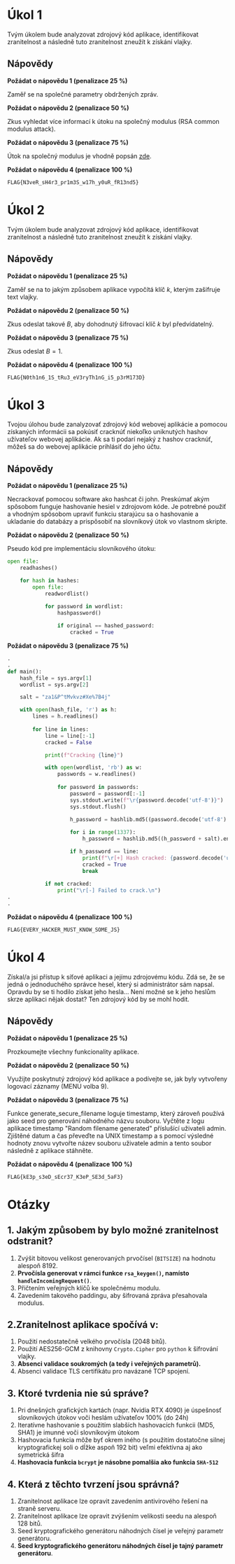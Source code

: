 # Úkol 1

Tvým úkolem bude analyzovat zdrojový kód aplikace, identifikovat zranitelnost a následně tuto zranitelnost zneužít k získání vlajky.

## Nápovědy

**Požádat o nápovědu 1 (penalizace 25 %)**

Zaměř se na společné parametry obdržených zpráv.

**Požádat o nápovědu 2 (penalizace 50 %)**

Zkus vyhledat více informací k útoku na společný modulus (RSA common modulus attack).

**Požádat o nápovědu 3 (penalizace 75 %)**

Útok na společný modulus je vhodně popsán [zde](https://infosecwriteups.com/rsa-attacks-common-modulus-7bdb34f331a5#84d1).

**Požádat o nápovědu 4 (penalizace 100 %)**

`FLAG{N3veR_sH4r3_pr1m3S_w17h_y0uR_fR13nd5}`

# Úkol 2

Tvým úkolem bude analyzovat zdrojový kód aplikace, identifikovat zranitelnost a následně tuto zranitelnost zneužít k získání vlajky.

## Nápovědy

**Požádat o nápovědu 1 (penalizace 25 %)**

Zaměř se na to jakým způsobem aplikace vypočítá klíč $k$, kterým zašifruje text vlajky.

**Požádat o nápovědu 2 (penalizace 50 %)**

Zkus odeslat takové $B$, aby dohodnutý šifrovací klíč $k$ byl předvídatelný.

**Požádat o nápovědu 3 (penalizace 75 %)**

Zkus odeslat $B=1$.

**Požádat o nápovědu 4 (penalizace 100 %)**

`FLAG{N0th1n6_1S_tRu3_eV3ryTh1nG_i5_p3rM173D}`

# Úkol 3

Tvojou úlohou bude zanalyzovať zdrojový kód webovej aplikácie a pomocou získaných informácii sa pokúsiť cracknúť niekoľko uniknutých hashov užívateľov webovej aplikácie. Ak sa ti podarí nejaký z hashov cracknúť, môžeš sa do webovej aplikácie prihlásiť do jeho účtu.

## Nápovědy

**Požádat o nápovědu 1 (penalizace 25 %)**

Necrackovať pomocou software ako hashcat či john. Preskúmať akým spôsobom funguje hashovanie hesiel v  zdrojovom kóde. Je potrebné použiť a vhodným spôsobom upraviť funkciu starajúcu sa o hashovanie a ukladanie do databázy a prispôsobiť na slovníkový útok vo vlastnom skripte.

**Požádat o nápovědu 2 (penalizace 50 %)**

Pseudo kód pre implementáciu slovníkového útoku:

```python
open file:
	readhashes()

	for hash in hashes:
		open file:
			readwordlist()

			for password in wordlist:
				hashpassword()
				
				if original == hashed_password:
					cracked = True
```

**Požádat o nápovědu 3 (penalizace 75 %)**

```python
.
.
def main():
    hash_file = sys.argv[1]
    wordlist = sys.argv[2]

    salt = "za1&P^tMvkvz#Xe%7B4j"

    with open(hash_file, 'r') as h:
        lines = h.readlines()
        
        for line in lines:
            line = line[:-1]
            cracked = False

            print(f"Cracking {line}")

            with open(wordlist, 'rb') as w:
                passwords = w.readlines()
                
                for password in passwords:
                    password = password[:-1]
                    sys.stdout.write(f"\r{password.decode('utf-8')}")
                    sys.stdout.flush()
                    
                    h_password = hashlib.md5((password.decode('utf-8') + salt).encode('utf-8')).hexdigest()

                    for i in range(1337):
                        h_password = hashlib.md5((h_password + salt).encode('utf-8')).hexdigest()

                    if h_password == line:
                        print(f"\r[+] Hash cracked: {password.decode('utf-8')}\n")
                        cracked = True
                        break
            
            if not cracked:
                print("\r[-] Failed to crack.\n")
.
.
```

**Požádat o nápovědu 4 (penalizace 100 %)**

`FLAG{EVERY_HACKER_MUST_KNOW_SOME_JS}`

# Úkol 4

Získal/a jsi přístup k síťové aplikaci a jejímu zdrojovému kódu. Zdá se, že se jedná o jednoduchého správce hesel, který si administrátor sám napsal. Opravdu by se ti hodilo získat jeho hesla... Není možné se k jeho heslům skrze aplikaci nějak dostat? Ten zdrojový kód by se mohl hodit.

## Nápovědy

**Požádat o nápovědu 1 (penalizace 25 %)**

Prozkoumejte všechny funkcionality aplikace.

**Požádat o nápovědu 2 (penalizace 50 %)**

Využijte poskytnutý zdrojový kód aplikace a podívejte se, jak byly vytvořeny logovací záznamy (MENU volba 9).

**Požádat o nápovědu 3 (penalizace 75 %)**

Funkce generate_secure_filename loguje timestamp, který zároveň používá jako seed pro generování náhodného názvu souboru. Vyčtěte z logu aplikace timestamp "Random filename generated" příslušící uživateli admin. Zjištěné datum a čas převeďte na UNIX timestamp a s pomocí výsledné hodnoty znovu vytvořte název souboru uživatele admin a tento soubor následně z aplikace stáhněte.

**Požádat o nápovědu 4 (penalizace 100 %)**

`FLAG{kE3p_s3eD_sEcr37_K3eP_SE3d_5aF3}`


# Otázky

## 1. Jakým způsobem by bylo možné zranitelnost odstranit?

1. Zvýšit bitovou velikost generovaných prvočísel (`BITSIZE`) na hodnotu alespoň $8192$.
2. **Prvočísla generovat v rámci funkce `rsa_keygen()`, namísto `handleIncomingRequest()`**.
3. Přičtením veřejných klíčů ke společnému modulu.
4. Zavedením takového paddingu, aby šifrovaná zpráva přesahovala modulus.

## 2.Zranitelnost aplikace spočívá v:

1. Použití nedostatečně velkého prvočísla ($2048$ bitů).
2. Použití AES256-GCM z knihovny `Crypto.Cipher` pro `python` k šifrování vlajky.
3. **Absenci validace soukromých (a tedy i veřejných parametrů).**
4. Absenci validace TLS certifikátu pro navázané TCP spojení.

## 3. Ktoré tvrdenia nie sú správe?

1. Pri dnešných grafických kartách (napr. Nvidia RTX 4090) je úspešnosť slovníkových útokov voči heslám užívateľov 100% (do 24h)
2. Iteratívne hashovanie s použitím slabších hashovacích funkcii (MD5, SHA1) je imunné voči slovníkovým útokom
3. Hashovacia funkcia môže byť okrem iného (s použitím dostatočne silnej kryptografickej soli o dĺžke aspoň 192 bit) veľmi efektívna aj ako symetrická šifra
4. **Hashovacia funkcia `bcrypt` je násobne pomalšia ako funkcia `SHA-512`**

## 4. Která z těchto tvrzení jsou správná?

1. Zranitelnost aplikace lze opravit zavedením antivirového řešení na straně serveru.
2. Zranitelnost aplikace lze opravit zvýšením velikosti seedu na alespoň 128 bitů.
3. Seed kryptografického generátoru náhodných čísel je veřejný parametr generátoru.
4. **Seed kryptografického generátoru náhodných čísel je tajný parametr generátoru**.